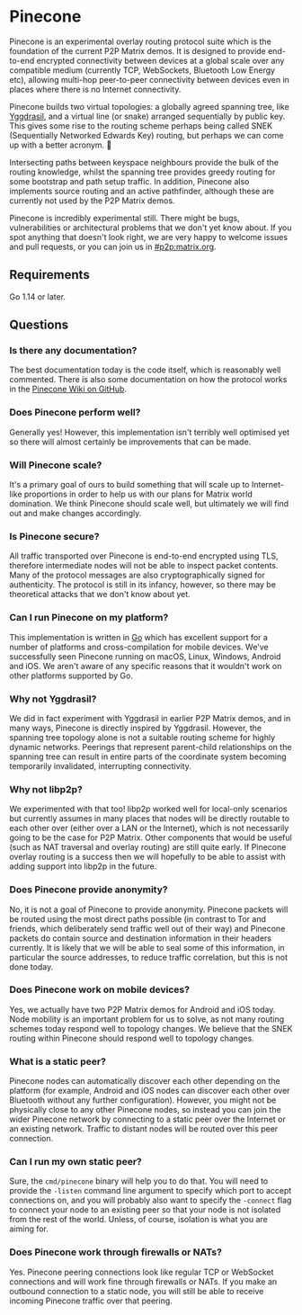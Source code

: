 # Pinecone

Pinecone is an experimental overlay routing protocol suite which is the foundation of the current P2P Matrix demos. It is designed to provide end-to-end encrypted connectivity between devices at a global scale over any compatible medium (currently TCP, WebSockets, Bluetooth Low Energy etc), allowing multi-hop peer-to-peer connectivity between devices even in places where there is no Internet connectivity.

Pinecone builds two virtual topologies: a globally agreed spanning tree, like [Yggdrasil](https://github.com/yggdrasil-network/yggdrasil-go), and a virtual line (or snake) arranged sequentially by public key. This gives some rise to the routing scheme perhaps being called SNEK (Sequentially Networked Edwards Key) routing, but perhaps we can come up with a better acronym. 🐍

Intersecting paths between keyspace neighbours provide the bulk of the routing knowledge, whilst the spanning tree provides greedy routing for some bootstrap and path setup traffic. In addition, Pinecone also implements source routing and an active pathfinder, although these are currently not used by the P2P Matrix demos.

Pinecone is incredibly experimental still. There might be bugs, vulnerabilities or architectural problems that we don't yet know about. If you spot anything that doesn't look right, we are very happy to welcome issues and pull requests, or you can join us in [#p2p:matrix.org](https://matrix.to/#/#p2p:matrix.org).

## Requirements

Go 1.14 or later.

## Questions

### Is there any documentation?

The best documentation today is the code itself, which is reasonably well commented. There is also some documentation on how the protocol works in the [Pinecone Wiki on GitHub](https://github.com/matrix-org/pinecone/wiki). 

### Does Pinecone perform well?

Generally yes! However, this implementation isn't terribly well optimised yet so there will almost certainly be improvements that can be made.

### Will Pinecone scale?

It's a primary goal of ours to build something that will scale up to Internet-like proportions in order to help us with our plans for Matrix world domination. We think Pinecone should scale well, but ultimately we will find out and make changes accordingly.

### Is Pinecone secure?

All traffic transported over Pinecone is end-to-end encrypted using TLS, therefore intermediate nodes will not be able to inspect packet contents. Many of the protocol messages are also cryptographically signed for authenticity. The protocol is still in its infancy, however, so there may be theoretical attacks that we don't know about yet.

### Can I run Pinecone on my platform?

This implementation is written in [Go](https://golang.org) which has excellent support for a number of platforms and cross-compilation for mobile devices. We've successfully seen Pinecone running on macOS, Linux, Windows, Android and iOS. We aren't aware of any specific reasons that it wouldn't work on other platforms supported by Go.

### Why not Yggdrasil?

We did in fact experiment with Yggdrasil in earlier P2P Matrix demos, and in many ways, Pinecone is directly inspired by Yggdrasil. However, the spanning tree topology alone is not a suitable routing scheme for highly dynamic networks. Peerings that represent parent-child relationships on the spanning tree can result in entire parts of the coordinate system becoming temporarily invalidated, interrupting connectivity.

### Why not libp2p?

We experimented with that too! libp2p worked well for local-only scenarios but currently assumes in many places that nodes will be directly routable to each other over (either over a LAN or the Internet), which is not necessarily going to be the case for P2P Matrix. Other components that would be useful (such as NAT traversal and overlay routing) are still quite early. If Pinecone overlay routing is a success then we will hopefully to be able to assist with adding support into libp2p in the future.

### Does Pinecone provide anonymity?

No, it is not a goal of Pinecone to provide anonymity. Pinecone packets will be routed using the most direct paths possible (in contrast to Tor and friends, which deliberately send traffic well out of their way) and Pinecone packets do contain source and destination information in their headers currently. It is likely that we will be able to seal some of this information, in particular the source addresses, to reduce traffic correlation, but this is not done today.

### Does Pinecone work on mobile devices?

Yes, we actually have two P2P Matrix demos for Android and iOS today. Node mobility is an important problem for us to solve, as not many routing schemes today respond well to topology changes. We believe that the SNEK routing within Pinecone should respond well to topology changes.

### What is a static peer?

Pinecone nodes can automatically discover each other depending on the platform (for example, Android and iOS nodes can discover each other over Bluetooth without any further configuration). However, you might not be physically close to any other Pinecone nodes, so instead you can join the wider Pinecone network by connecting to a static peer over the Internet or an existing network. Traffic to distant nodes will be routed over this peer connection.

### Can I run my own static peer?

Sure, the `cmd/pinecone` binary will help you to do that. You will need to provide the `-listen` command line argument to specify which port to accept connections on, and you will probably also want to specify the `-connect` flag to connect your node to an existing peer so that your node is not isolated from the rest of the world. Unless, of course, isolation is what you are aiming for.

### Does Pinecone work through firewalls or NATs?

Yes. Pinecone peering connections look like regular TCP or WebSocket connections and will work fine through firewalls or NATs. If you make an outbound connection to a static node, you will still be able to receive incoming Pinecone traffic over that peering.
